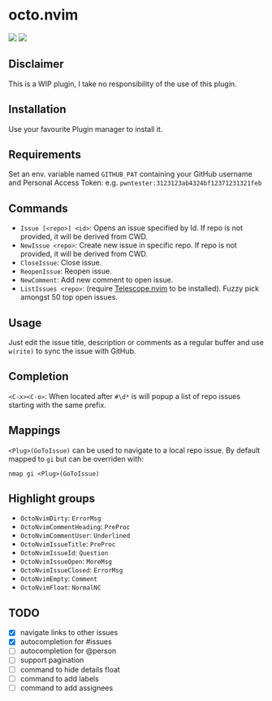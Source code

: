 # octo.nvim

![](https://i.imgur.com/JWkHXSa.png)
![](https://i.imgur.com/UuYyncG.png)

## Disclaimer

This is a WIP plugin, I take no responsibility of the use of this plugin.

## Installation

Use your favourite Plugin manager to install it.

## Requirements

Set an env. variable named `GITHUB_PAT` containing your GitHub username and Personal Access Token:
e.g. `pwntester:3123123ab4324bf12371231321feb`

## Commands

- `Issue [<repo>] <id>`: Opens an issue specified by Id. If repo is not provided, it will be derived from CWD.
- `NewIssue <repo>`: Create new issue in specific repo. If repo is not provided, it will be derived from CWD.
- `CloseIssue`: Close issue.
- `ReopenIssue`: Reopen issue.
- `NewComment`: Add new comment to open issue.
- `ListIssues <repo>`: (require [Telescope.nvim](https://github.com/nvim-lua/telescope.nvim) to be installed). Fuzzy pick amongst 50 top open issues.

## Usage

Just edit the issue title, description or comments as a regular buffer and use `w(rite)` to sync the issue with GitHub.

## Completion

`<C-x><C-o>`: When located after `#\d*` is will popup a list of repo issues starting with the same prefix.

## Mappings

`<Plug>(GoToIssue)` can be used to navigate to a local repo issue. By default mapped to `gi` but can be overriden with: 

```
nmap gi <Plug>(GoToIssue)
```

## Highlight groups

  - `OctoNvimDirty`: `ErrorMsg` 
  - `OctoNvimCommentHeading`: `PreProc`
  - `OctoNvimCommentUser`: `Underlined`
  - `OctoNvimIssueTitle`: `PreProc`
  - `OctoNvimIssueId`: `Question`
  - `OctoNvimIssueOpen`: `MoreMsg`
  - `OctoNvimIssueClosed`: `ErrorMsg`
  - `OctoNvimEmpty`: `Comment`
  - `OctoNvimFloat`: `NormalNC`

## TODO

  - [x] navigate links to other issues
  - [x] autocompletion for #issues
  - [ ] autocompletion for @person
  - [ ] support pagination
  - [ ] command to hide details float
  - [ ] command to add labels
  - [ ] command to add assignees
